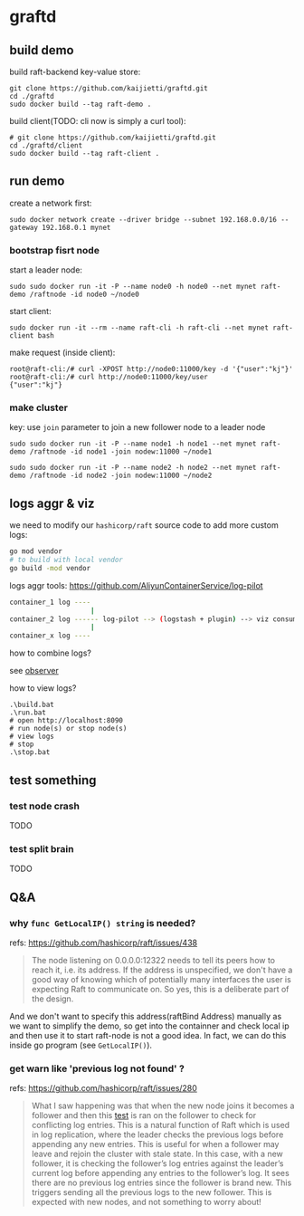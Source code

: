 # graftd

## build demo 

build raft-backend key-value store:

```shell
git clone https://github.com/kaijietti/graftd.git
cd ./graftd
sudo docker build --tag raft-demo .
```

build client(TODO: cli now is simply a curl tool):

```shell
# git clone https://github.com/kaijietti/graftd.git
cd ./graftd/client
sudo docker build --tag raft-client .
```

## run demo

create a network first:

```shell
sudo docker network create --driver bridge --subnet 192.168.0.0/16 --gateway 192.168.0.1 mynet
```

### bootstrap fisrt node

start a leader node:

```shell
sudo sudo docker run -it -P --name node0 -h node0 --net mynet raft-demo /raftnode -id node0 ~/node0
```

start client:
```shell
sudo docker run -it --rm --name raft-cli -h raft-cli --net mynet raft-client bash
```

make request (inside client):
```
root@raft-cli:/# curl -XPOST http://node0:11000/key -d '{"user":"kj"}'
root@raft-cli:/# curl http://node0:11000/key/user                     
{"user":"kj"}
```

### make cluster

key: use `join` parameter to join a new follower node to a leader node

```shell
sudo sudo docker run -it -P --name node1 -h node1 --net mynet raft-demo /raftnode -id node1 -join nodew:11000 ~/node1

sudo sudo docker run -it -P --name node2 -h node2 --net mynet raft-demo /raftnode -id node2 -join nodew:11000 ~/node2
```

## logs aggr & viz

we need to modify our `hashicorp/raft` source code to add more custom logs:

```bash
go mod vendor
# to build with local vendor 
go build -mod vendor
```

logs aggr tools: https://github.com/AliyunContainerService/log-pilot

```bash
container_1 log ----
                    |
container_2 log ------ log-pilot --> (logstash + plugin) --> viz consumer
                    |
container_x log ----
```

how to combine logs?

see [observer](./observer/README.md)

how to view logs?

```shell
.\build.bat
.\run.bat
# open http://localhost:8090
# run node(s) or stop node(s)
# view logs
# stop
.\stop.bat
```


## test something

### test node crash

TODO

### test split brain

TODO

## Q&A

### why `func GetLocalIP() string` is needed?

refs: https://github.com/hashicorp/raft/issues/438

> The node listening on 0.0.0.0:12322 needs to tell its peers how to reach it, i.e. its address. If the address is unspecified, we don't have a good way of knowing which of potentially many interfaces the user is expecting Raft to communicate on. So yes, this is a deliberate part of the design.

And we don't want to specify this address(raftBind Address) manually as we want to simplify the demo, so get into the containner and check local ip and then use it to start raft-node is not a good idea. In fact, we can do this inside go program (see `GetLocalIP()`).

### get warn like 'previous log not found' ?

refs: https://github.com/hashicorp/raft/issues/280

> What I saw happening was that when the new node joins it becomes a follower and then this [test](https://github.com/hashicorp/raft/blob/master/raft.go#L1072-L1075) is ran on the follower to check for conflicting log entries. This is a natural function of Raft which is used in log replication, where the leader checks the previous logs before appending any new entries. This is useful for when a follower may leave and rejoin the cluster with stale state. In this case, with a new follower, it is checking the follower’s log entries against the leader’s current log before appending any entries to the follower’s log. It sees there are no previous log entries since the follower is brand new. This triggers sending all the previous logs to the new follower. This is expected with new nodes, and not something to worry about!
